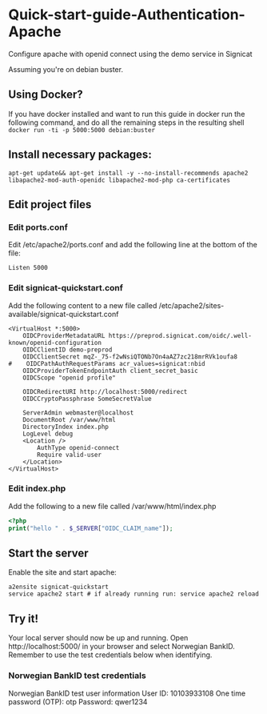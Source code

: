 # Quick-start-guide-Authentication-Apache
Configure apache with openid connect using the demo service in Signicat

Assuming you're on debian buster.

## Using Docker?
If you have docker installed and want to run this guide in docker run the following command, and do all the remaining steps in the resulting shell
`docker run -ti -p 5000:5000 debian:buster`


## Install necessary packages:
```
apt-get update&& apt-get install -y --no-install-recommends apache2 libapache2-mod-auth-openidc libapache2-mod-php ca-certificates
```

## Edit project files
### Edit ports.conf
Edit /etc/apache2/ports.conf and add the following line at the bottom of the file:
```apacheconf
Listen 5000
```
### Edit signicat-quickstart.conf
Add the following content to a new file called /etc/apache2/sites-available/signicat-quickstart.conf
```apacheconf
<VirtualHost *:5000>
    OIDCProviderMetadataURL https://preprod.signicat.com/oidc/.well-known/openid-configuration
    OIDCClientID demo-preprod
    OIDCClientSecret mqZ-_75-f2wNsiQTONb7On4aAZ7zc218mrRVk1oufa8
#    OIDCPathAuthRequestParams acr_values=signicat:nbid
    OIDCProviderTokenEndpointAuth client_secret_basic
    OIDCScope "openid profile"

    OIDCRedirectURI http://localhost:5000/redirect
    OIDCCryptoPassphrase SomeSecretValue

    ServerAdmin webmaster@localhost
    DocumentRoot /var/www/html
    DirectoryIndex index.php
    LogLevel debug
    <Location />
        AuthType openid-connect
        Require valid-user
    </Location>
</VirtualHost>
```
### Edit index.php
Add the following to a new file called /var/www/html/index.php
```php
<?php
print("hello " . $_SERVER["OIDC_CLAIM_name"]);
```
## Start the server
Enable the site and start apache:
```
a2ensite signicat-quickstart
service apache2 start # if already running run: service apache2 reload
```
## Try it!
Your local server should now be up and running. Open http://localhost:5000/ in your browser and select Norwegian BankID. Remember to use the test credentials below when identifying.

### Norwegian BankID test credentials
Norwegian BankID test user information
User ID: 10103933108
One time password (OTP): otp
Password: qwer1234
